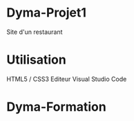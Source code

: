 # Dyma-Projet1
Site d'un restaurant 

# Utilisation
HTML5 / CSS3 
Editeur Visual Studio Code
# Dyma-Formation

